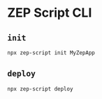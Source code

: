 # ZEP Script CLI

## `init`

```bash
npx zep-script init MyZepApp
```

## `deploy`

```bash
npx zep-script deploy
```
